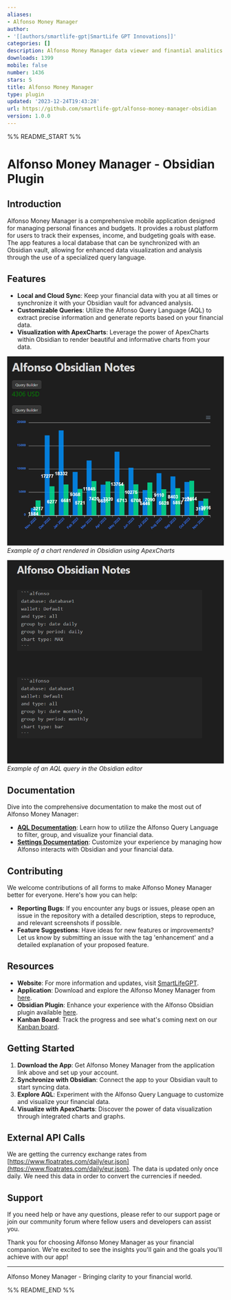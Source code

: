 ```yaml
---
aliases:
- Alfonso Money Manager
author:
- '[[authors/smartlife-gpt|SmartLife GPT Innovations]]'
categories: []
description: Alfonso Money Manager data viewer and finantial analitics tool
downloads: 1399
mobile: false
number: 1436
stars: 5
title: Alfonso Money Manager
type: plugin
updated: '2023-12-24T19:43:28'
url: https://github.com/smartlife-gpt/alfonso-money-manager-obsidian
version: 1.0.0
---
```


%% README_START %%

# Alfonso Money Manager - Obsidian Plugin

## Introduction

Alfonso Money Manager is a comprehensive mobile application designed for managing personal finances and budgets. It provides a robust platform for users to track their expenses, income, and budgeting goals with ease. The app features a local database that can be synchronized with an Obsidian vault, allowing for enhanced data visualization and analysis through the use of a specialized query language.

## Features

- **Local and Cloud Sync**: Keep your financial data with you at all times or synchronize it with your Obsidian vault for advanced analysis.
- **Customizable Queries**: Utilize the Alfonso Query Language (AQL) to extract precise information and generate reports based on your financial data.
- **Visualization with ApexCharts**: Leverage the power of ApexCharts within Obsidian to render beautiful and informative charts from your data.

![Example Apex Chart](https://raw.githubusercontent.com/smartlife-gpt/alfonso-money-manager-obsidian/HEAD/docs/assets/ExampleApexCharts.png)
*Example of a chart rendered in Obsidian using ApexCharts*

![Example AQL Query](https://raw.githubusercontent.com/smartlife-gpt/alfonso-money-manager-obsidian/HEAD/docs/assets/ExampleAQL.png)
*Example of an AQL query in the Obsidian editor*

## Documentation

Dive into the comprehensive documentation to make the most out of Alfonso Money Manager:

- **[AQL Documentation](docs/AQL.md)**: Learn how to utilize the Alfonso Query Language to filter, group, and visualize your financial data.
- **[Settings Documentation](docs/Settings.md)**: Customize your experience by managing how Alfonso interacts with Obsidian and your financial data.

## Contributing

We welcome contributions of all forms to make Alfonso Money Manager better for everyone. Here's how you can help:

- **Reporting Bugs**: If you encounter any bugs or issues, please open an issue in the repository with a detailed description, steps to reproduce, and relevant screenshots if possible.
- **Feature Suggestions**: Have ideas for new features or improvements? Let us know by submitting an issue with the tag 'enhancement' and a detailed explanation of your proposed feature.

## Resources

- **Website**: For more information and updates, visit [SmartLifeGPT](https://smartlifegpt.xyz/?utm_source=GitHub&utm_medium=desktop).
- **Application**: Download and explore the Alfonso Money Manager from [here](https://smartlifegpt.xyz/alfonso-money-manger/?utm_source=PlayStore&utm_medium=app).
- **Obsidian Plugin**: Enhance your experience with the Alfonso Obsidian plugin available [here](https://smartlifegpt.xyz/alfonso-obsidian-plugin/?utm_source=PlayStore&utm_medium=app).
- **Kanban Board**: Track the progress and see what's coming next on our [Kanban board](https://github.com/users/smartlife-gpt/projects/1/views/1).

## Getting Started

1. **Download the App**: Get Alfonso Money Manager from the application link above and set up your account.
2. **Synchronize with Obsidian**: Connect the app to your Obsidian vault to start syncing data.
3. **Explore AQL**: Experiment with the Alfonso Query Language to customize and visualize your financial data.
4. **Visualize with ApexCharts**: Discover the power of data visualization through integrated charts and graphs.


## External API Calls
We are getting the currency exchange rates from [https://www.floatrates.com/daily/eur.json](https://www.floatrates.com/daily/eur.json). 
The data is updated only once daily. We need this data in order to convert the currencies if needed.

## Support

If you need help or have any questions, please refer to our support page or join our community forum where fellow users and developers can assist you.

Thank you for choosing Alfonso Money Manager as your financial companion. We're excited to see the insights you'll gain and the goals you'll achieve with our app!

---

Alfonso Money Manager - Bringing clarity to your financial world.


%% README_END %%